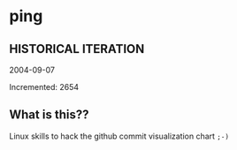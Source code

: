 # ping

## HISTORICAL ITERATION
2004-09-07

Incremented: 2654

## What is this?? 
Linux skills to hack the github commit visualization chart `;-)`

